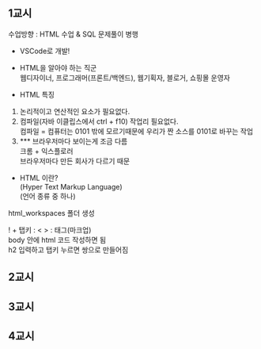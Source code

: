 ## 1교시
수업방향 : HTML 수업 & SQL 문제풀이 병행     

- VSCode로 개발!     

- HTML을 알아야 하는 직군     
웹디자이너, 프로그래머(프론트/백엔드), 웹기획자, 블로거, 쇼핑몰 운영자      

- HTML 특징       
1. 논리적이고 연산적인 요소가 필요없다.     
2. 컴파일(자바 이클립스에서 ctrl + f10) 작업리 필요없다.      
    컴파일 = 컴퓨터는 0101 밖에 모르기때문에 우리가 짠 소스를 0101로 바꾸는 작업       
3. *** 브라우저마다 보이는게 조금 다름       
    크롬 + 익스플로러       
    브라우저마다 만든 회사가 다르기 때문        

- HTML 이란?       
(Hyper Text Markup Language)      
(언어 종류 중 하나)     

html_workspaces 폴더 생성       

! + 탭키 : 
< > : 태그(마크업)      
body 안에 html 코드 작성하면 됨     
h2 입력하고 탭키 누르면 쌍으로 만들어짐        


## 2교시



## 3교시




## 4교시


